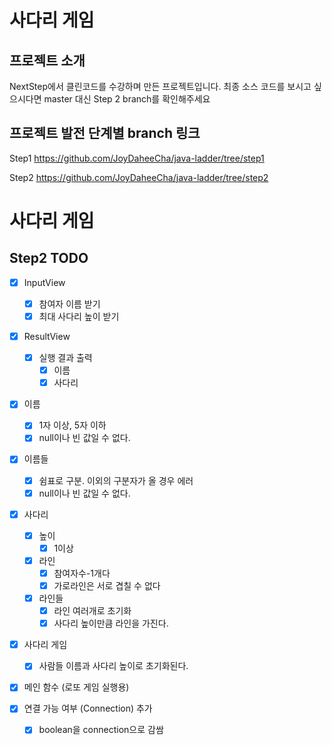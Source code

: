 # 사다리 게임 
## 프로젝트 소개
NextStep에서 클린코드를 수강하며 만든 프로젝트입니다. 
최종 소스 코드를 보시고 싶으시다면 master 대신 Step 2 branch를 확인해주세요

## 프로젝트 발전 단계별 branch 링크
Step1 https://github.com/JoyDaheeCha/java-ladder/tree/step1

Step2 https://github.com/JoyDaheeCha/java-ladder/tree/step2

# 사다리 게임

## Step2 TODO
- [X] InputView
  - [X] 참여자 이름 받기
  - [X] 최대 사다리 높이 받기

- [X] ResultView
  - [X] 실행 결과 출력
    - [X] 이름
    - [X] 사다리

- [X] 이름
  - [X] 1자 이상, 5자 이하
  - [X] null이나 빈 값일 수 없다.
- [X] 이름들
  - [X] 쉼표로 구분. 이외의 구분자가 올 경우 에러
  - [X] null이나 빈 값일 수 없다.

- [X] 사다리
  - [X] 높이
    - [x] 1이상
  - [X] 라인
    - [X] 참여자수-1개다
    - [X] 가로라인은 서로 겹칠 수 없다
  - [X] 라인들
    - [X] 라인 여러개로 초기화
    - [X] 사다리 높이만큼 라인을 가진다.

- [X] 사다리 게임
  - [X] 사람들 이름과 사다리 높이로 초기화된다.

- [X] 메인 함수 (로또 게임 실행용)

- [X] 연결 가능 여부 (Connection) 추가
  - [X] boolean을 connection으로 감쌈

 

